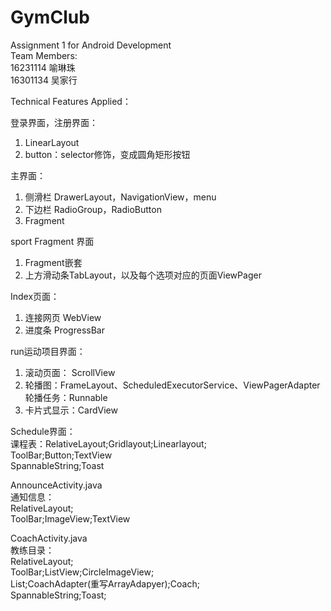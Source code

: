 # GymClub
Assignment 1 for Android Development    
Team Members:        
16231114 喻琳珠    
16301134 吴家行   

Technical Features Applied：

登录界面，注册界面：	         
1. LinearLayout	      		
2. button：selector修饰，变成圆角矩形按钮	      	
	
主界面：		      
1. 侧滑栏 DrawerLayout，NavigationView，menu	            		
2. 下边栏 RadioGroup，RadioButton			      
3. Fragment		      
		      	
sport Fragment 界面      		
1. Fragment嵌套		      	
2. 上方滑动条TabLayout，以及每个选项对应的页面ViewPager      			
      
Index页面：      			
1. 连接网页 WebView      			
2. 进度条 ProgressBar      			
			      
run运动项目界面：        	  	
1. 滚动页面： ScrollView   	            		
2. 轮播图：FrameLayout、ScheduledExecutorService、ViewPagerAdapter            		
	轮播任务：Runnable		      
3. 卡片式显示：CardView		            
		
Schedule界面：		              
课程表：RelativeLayout;Gridlayout;Linearlayout;                		 
ToolBar;Button;TextView			      
SpannableString;Toast		            
            
AnnounceActivity.java      	 		  
通知信息：     		      
RelativeLayout;		      	
ToolBar;ImageView;TextView	      	
	
CoachActivity.java	 		             
教练目录：  		            
RelativeLayout;			            
ToolBar;ListView;CircleImageView;	                  	
List;CoachAdapter(重写ArrayAdapyer);Coach;		                  
SpannableString;Toast;		                  
            

